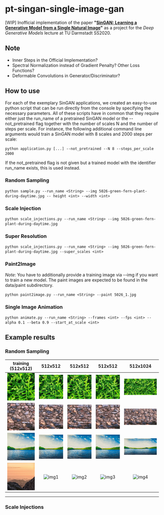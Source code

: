 # pt-singan-single-image-gan

[WIP] Inofficial implementation of the paper __"[SinGAN: Learning a Generative Model from a Single Natural Image](https://arxiv.org/pdf/1905.01164.pdf)"__ as a project for the _Deep Generative Models_ lecture at TU Darmstadt SS2020.

## Note
- Inner Steps in the Official Implementation?
- Spectral Normalization instead of Gradient Penalty? Other Loss Functions?
- Deformable Convolutions in Generator/Discriminator?


## How to use

For each of the exemplary SinGAN applications, we created an easy-to-use python script that can be run directly from the console by specifying the necessary parameters. All of these scripts have in common that they require either just the run_name of a pretrained SinGAN model or the --not_pretrained flag together with the number of scales N and the number of steps per scale. For instance, the following additional command line arguments would train a SinGAN model with 8 scales and 2000 steps per scale:

```console
python application.py [...] --not_pretrained --N 8 --steps_per_scale 2000
```

If the not_pretrained flag is not given but a trained model with the identifier run_name exists, this is used instead.

### Random Sampling

```console
python sample.py --run_name <String> --img 5026-green-fern-plant-during-daytime.jpg -- height <int> --width <int>
```

### Scale Injection

```console
python scale_injections.py --run_name <String> --img 5026-green-fern-plant-during-daytime.jpg
```

### Super Resolution

```console
python scale_injections.py --run_name <String> --img 5026-green-fern-plant-during-daytime.jpg --super_scales <int>
```

### Paint2Image
_Note_: You have to additionally provide a training image via --img if you want to train a new model. The paint images are expected to be found in the data/paint subdirectory.

```console
python paint2image.py --run_name <String> --paint 5026_1.jpg
```
### Single Image Animation

```console
python animate.py --run_name <String> --frames <int> --fps <int> --alpha 0.1 --beta 0.9 --start_at_scale <int>
```

## Example results

### Random Sampling

training (512x512)         |         512x512           |         512x512           |          512x512          |         512x1024
:-------------------------:|:-------------------------:|:-------------------------:|:-------------------------:|:-------------------------:
![train](https://github.com/jonasgrebe/pt-singan-single-image-gan/blob/master/data/5026-green-fern-plant-during-daytime.jpg) |![img1](https://github.com/jonasgrebe/pt-singan-single-image-gan/blob/master/samples/singan_5026/0_0.jpg) |![img2](https://github.com/jonasgrebe/pt-singan-single-image-gan/blob/master/samples/singan_5026/0_1.jpg) |![img3](https://github.com/jonasgrebe/pt-singan-single-image-gan/blob/master/samples/singan_5026/0_2.jpg) |![img4](https://github.com/jonasgrebe/pt-singan-single-image-gan/blob/master/samples/singan_5026/size_512x1024.jpg) 
![train](https://github.com/jonasgrebe/pt-singan-single-image-gan/blob/master/data/473-brown-rock-wall.jpg) |![img1](https://github.com/jonasgrebe/pt-singan-single-image-gan/blob/master/samples/singan_473/0_0.jpg) |![img2](https://github.com/jonasgrebe/pt-singan-single-image-gan/blob/master/samples/singan_473/0_1.jpg) |![img3](https://github.com/jonasgrebe/pt-singan-single-image-gan/blob/master/samples/singan_473/0_2.jpg) |![img4](https://github.com/jonasgrebe/pt-singan-single-image-gan/blob/master/samples/singan_473/size_512x1024.jpg) 
![train](https://github.com/jonasgrebe/pt-singan-single-image-gan/blob/master/data/1497-calm-body-of-water-near-tall-trees-during-daytime.jpg)  |![img1](https://github.com/jonasgrebe/pt-singan-single-image-gan/blob/master/samples/singan_1497/0_0.jpg) |![img2](https://github.com/jonasgrebe/pt-singan-single-image-gan/blob/master/samples/singan_1497/0_1.jpg) |![img3](https://github.com/jonasgrebe/pt-singan-single-image-gan/blob/master/samples/singan_1497/0_2.jpg) |![img4](https://github.com/jonasgrebe/pt-singan-single-image-gan/blob/master/samples/singan_1497/size_512x1024.jpg) 
![train](https://github.com/jonasgrebe/pt-singan-single-image-gan/blob/master/data/5015-mountain-range-under-cloudy-skies.jpg)  |![img1](https://github.com/jonasgrebe/pt-singan-single-image-gan/blob/master/samples/singan_5015/0_0.jpg) |![img2](https://github.com/jonasgrebe/pt-singan-single-image-gan/blob/master/samples/singan_5015/0_1.jpg) |![img3](https://github.com/jonasgrebe/pt-singan-single-image-gan/blob/master/samples/singan_5015/0_2.jpg) |![img4](https://github.com/jonasgrebe/pt-singan-single-image-gan/blob/master/samples/singan_5015/size_512x1024.jpg) 

----

### Scale Injections
